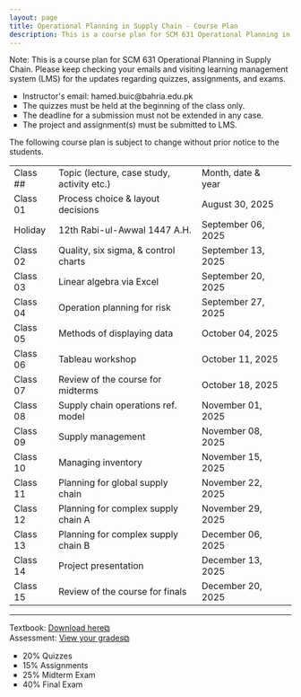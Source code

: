 ```yaml
---
layout: page
title: Operational Planning in Supply Chain - Course Plan
description: This is a course plan for SCM 631 Operational Planning in Supply Chain.
---
```

Note: This is a course plan for SCM 631 Operational Planning in Supply Chain. Please keep checking your emails and visiting learning management system (LMS) for the updates regarding quizzes, assignments, and exams.

<ul style="list-style-type:square;">
  <li>Instructor's email: hamed.buic@bahria.edu.pk</li>
  <li>The quizzes must be held at the beginning of the class only.</li>
  <li>The deadline for a submission must not be extended in any case.</li>
   <li>The project and assignment(s) must be submitted to LMS.</li>
 </ul>

The following course plan is subject to change without prior notice to the students.

<table>
  <tr>
    <td>Class ##</td>
    <td>Topic (lecture, case study, activity etc.)</td>
    <td>Month, date & year</td>
  </tr>
  <tr>
    <td>Class 01</td>
    <td>Process choice & layout decisions</td>
    <td>August 30, 2025</td>
  </tr>
  <tr>
    <td>Holiday</td>
    <td>12th Rabi-ul-Awwal 1447 A.H.</td>
    <td>September 06, 2025</td>
    <td></td>
  </tr>
  <tr>
    <td>Class 02</td>
    <td>Quality, six sigma, & control charts</td>
    <td>September 13, 2025</td>
  </tr>
  <tr>
    <td>Class 03</td>
    <td>Linear algebra via Excel</td>
    <td>September 20, 2025 	</td>
  </tr>
  <tr>
    <td>Class 04</td>
    <td>Operation planning for risk</td>
    <td>September 27, 2025</td>
    <td></td>
  </tr>
  <tr>
    <td>Class 05</td>
    <td>Methods of displaying data</td>
    <td>October 04, 2025</td>
  </tr>
  <tr>
    <td>Class 06</td>
    <td>Tableau workshop</td>
    <td>October 11, 2025</td>
  </tr>
  <tr>
    <td>Class 07</td>
    <td>Review of the course for midterms</td>
    <td>October 18, 2025</td>
  </tr>
  <tr>
    <td>Class 08</td>
    <td>Supply chain operations ref. model</td>
    <td>November 01, 2025</td>
  </tr>
  <tr>
    <td>Class 09</td>
    <td>Supply management</td>
    <td>November 08, 2025</td>
  </tr>
  <tr>
    <td>Class 10</td>
    <td>Managing inventory</td>
    <td>November 15, 2025</td>
  </tr>
  <tr>
    <td>Class 11</td>
    <td>Planning for global supply chain</td>
    <td>November 22, 2025</td>
  </tr>
  <tr>
    <td>Class 12</td>
    <td>Planning for complex supply chain A</td>
    <td>November 29, 2025</td>
  </tr>
  <tr>
    <td>Class 13</td>
    <td>Planning for complex supply chain B</td>
    <td>December 06, 2025</td>
  </tr>
  <tr>
    <td>Class 14</td>
    <td>Project presentation</td>
    <td>December 13, 2025</td>
  </tr>
  <tr>
    <td>Class 15</td>
    <td>Review of the course for finals</td>
    <td>December 20, 2025</td>
  </tr>
</table>

<hr class="solid">

Textbook: <a href="https://drive.google.com/file/d/1qLwA6FHoct-CXmYY32mepHPQ6QWmptT7" target="_blank" rel="noopener noreferrer">Download here&#x29c9;</a><br/>
Assessment: <a href="https://drive.google.com/file/d/1Gd90vbP7Qr42tVlNzhCnE__FpO-nrfzF" target="_blank" rel="noopener noreferrer">View your grades&#x29c9;</a>
  <ul style="list-style-type:square;">
   <li>20% Quizzes</li>
   <li>15% Assignments</li>
   <li>25% Midterm Exam</li>
   <li>40% Final Exam</li>
  </ul>
